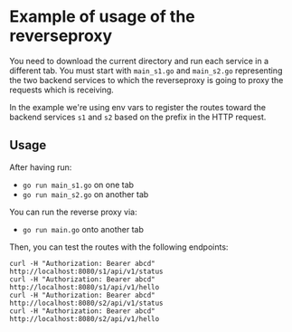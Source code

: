 # Example of usage of the reverseproxy

You need to download the current directory and run each service in a different tab.
You must start with `main_s1.go` and `main_s2.go` representing the two backend services to which the reverseproxy is going to proxy the requests which is receiving.

In the example we're using env vars to register the routes toward the backend services `s1` and `s2` based on the prefix in the HTTP request.

## Usage  
  
After having run:
- `go run main_s1.go` on one tab
- `go run main_s2.go` on another tab

You can run the reverse proxy via:
- `go run main.go` onto another tab

Then, you can test the routes with the following endpoints:
```
curl -H "Authorization: Bearer abcd" http://localhost:8080/s1/api/v1/status
curl -H "Authorization: Bearer abcd" http://localhost:8080/s1/api/v1/hello
curl -H "Authorization: Bearer abcd" http://localhost:8080/s2/api/v1/status
curl -H "Authorization: Bearer abcd" http://localhost:8080/s2/api/v1/hello
```
